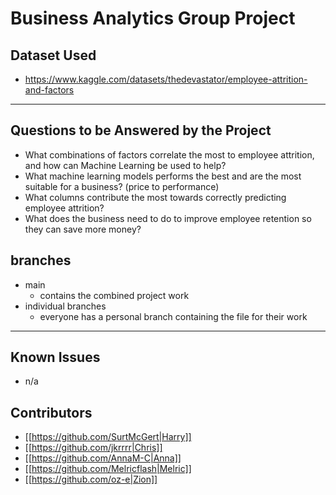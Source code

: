 # Business Analytics Group Project

## Dataset Used

-   https://www.kaggle.com/datasets/thedevastator/employee-attrition-and-factors

---

## Questions to be Answered by the Project

-   What combinations of factors correlate the most to employee attrition, and how can Machine Learning be used to help?
-   What machine learning models performs the best and are the most suitable for a business? (price to performance)
-   What columns contribute the most towards correctly predicting employee attrition?
-   What does the business need to do to improve employee retention so they can save more money?

## branches

-   main
    -   contains the combined project work
-   individual branches
    -   everyone has a personal branch containing the file for their work

---

## Known Issues

-   n/a

## Contributors

-   [[https://github.com/SurtMcGert|Harry]]
-   [[https://github.com/jkrrrr|Chris]]
-   [[https://github.com/AnnaM-C|Anna]]
-   [[https://github.com/Melricflash|Melric]]
-   [[https://github.com/oz-e|Zion]]
